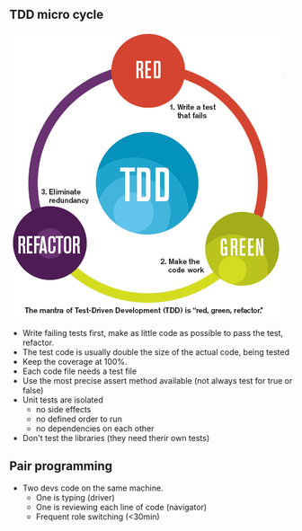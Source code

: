 ## TDD micro cycle

![cycle](./tdd.gif)

- Write failing tests first, make as little code as possible to pass the test, refactor.
- The test code is usually double the size of the actual code, being tested
- Keep the coverage at 100%. 
- Each code file needs a test file
- Use the most precise assert method available (not always test for true or false)
- Unit tests are isolated 
  - no side effects
  - no defined order to run
  - no dependencies on each other
- Don't test the libraries (they need therir own tests)

## Pair programming

- Two devs code on the same machine.
  - One is typing (driver)
  - One is reviewing each line of code (navigator)
  - Frequent role switching (<30min)
